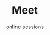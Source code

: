 ---
title: Meet
subtitle: online sessions
thumbnail: assets/img/tools/workshop.jpg
link: https://meet.asknet.community/
---